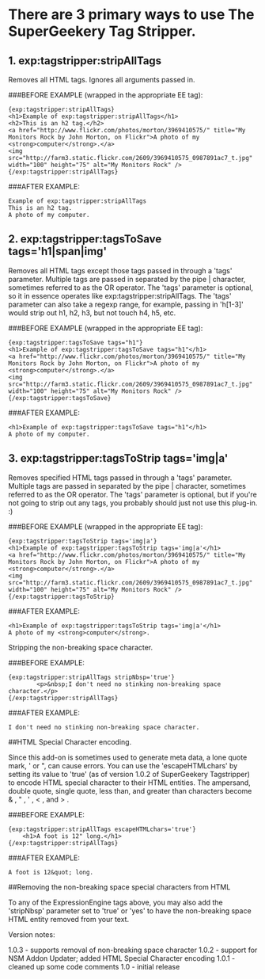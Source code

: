 # There are 3 primary ways to use The SuperGeekery Tag Stripper. 
	
## 1. **exp:tagstripper:stripAllTags**

Removes all HTML tags. Ignores all arguments passed in.
	
###BEFORE EXAMPLE (wrapped in the appropriate EE tag):
		
```
{exp:tagstripper:stripAllTags}
<h1>Example of exp:tagstripper:stripAllTags</h1>
<h2>This is an h2 tag.</h2>
<a href="http://www.flickr.com/photos/morton/3969410575/" title="My Monitors Rock by John Morton, on Flickr">A photo of my <strong>computer</strong>.</a>
<img src="http://farm3.static.flickr.com/2609/3969410575_0987891ac7_t.jpg" width="100" height="75" alt="My Monitors Rock" />
{/exp:tagstripper:stripAllTags}
```
	
###AFTER EXAMPLE:
	

```
Example of exp:tagstripper:stripAllTags
This is an h2 tag.
A photo of my computer.
```

	
## 2. **exp:tagstripper:tagsToSave tags='h1|span|img'** 

Removes all HTML tags except those tags passed in through a 'tags' parameter. Multiple tags are passed in separated by the pipe | character, sometimes referred to as the OR operator. The 'tags' parameter is optional, so it in essence operates like exp:tagstripper:stripAllTags. The 'tags' parameter can also take a regexp range, for example, passing in 'h[1-3]' would strip out h1, h2, h3, but not touch h4, h5, etc.
	
###BEFORE EXAMPLE (wrapped in the appropriate EE tag):


```
{exp:tagstripper:tagsToSave tags="h1"}
<h1>Example of exp:tagstripper:tagsToSave tags="h1"</h1>
<a href="http://www.flickr.com/photos/morton/3969410575/" title="My Monitors Rock by John Morton, on Flickr">A photo of my <strong>computer</strong>.</a>
<img src="http://farm3.static.flickr.com/2609/3969410575_0987891ac7_t.jpg" width="100" height="75" alt="My Monitors Rock" />
{/exp:tagstripper:tagsToSave}
```


###AFTER EXAMPLE:


```
<h1>Example of exp:tagstripper:tagsToSave tags="h1"</h1>
A photo of my computer.
```


## 3. **exp:tagstripper:tagsToStrip tags='img|a'**

Removes specified HTML tags passed in through a 'tags' parameter. Multiple tags are passed in separated by the pipe | character, sometimes referred to as the OR operator. The 'tags' parameter is optional, but if you're not going to strip out any tags, you probably should just not use this plug-in. :)

###BEFORE EXAMPLE (wrapped in the appropriate EE tag):


```
{exp:tagstripper:tagsToStrip tags='img|a'}
<h1>Example of exp:tagstripper:tagsToStrip tags='img|a'</h1>
<a href="http://www.flickr.com/photos/morton/3969410575/" title="My Monitors Rock by John Morton, on Flickr">A photo of my <strong>computer</strong>.</a>
<img src="http://farm3.static.flickr.com/2609/3969410575_0987891ac7_t.jpg" width="100" height="75" alt="My Monitors Rock" />
{/exp:tagstripper:tagsToStrip}
```


###AFTER EXAMPLE:


```
<h1>Example of exp:tagstripper:tagsToStrip tags='img|a'</h1>
A photo of my <strong>computer</strong>.
```


Stripping the non-breaking space character.

###BEFORE EXAMPLE:


```
{exp:tagstripper:stripAllTags stripNbsp='true'}
		<p>&nbsp;I don't need no stinking non-breaking space character.</p>
{/exp:tagstripper:stripAllTags}
```


###AFTER EXAMPLE: 


```
I don't need no stinking non-breaking space character.
```



##HTML Special Character encoding.

Since this add-on is sometimes used to generate meta data, a lone quote mark, ' or ", can cause errors. You can use the 'escapeHTMLchars' by setting its value to 'true' (as of version 1.0.2 of SuperGeekery Tagstripper) to encode HTML special character to their HTML entities. The ampersand, double quote, single quote, less than, and greater than characters become &amp; , &quot; , &#039; , &lt; , and &gt; . 

###BEFORE EXAMPLE:


```
{exp:tagstripper:stripAllTags escapeHTMLchars='true'}
	<h1>A foot is 12" long.</h1>
{/exp:tagstripper:stripAllTags}
```


###AFTER EXAMPLE:


```
A foot is 12&quot; long.
```


##Removing the non-breaking space special characters from HTML

To any of the ExpressionEngine tags above, you may also add the 'stripNbsp' parameter set to 'true' or 'yes' to have the non-breaking space HTML entity removed from your text.

Version notes:

1.0.3 - supports removal of non-breaking space character
1.0.2 - support for NSM Addon Updater; 
		added HTML Special Character encoding
1.0.1 - cleaned up some code comments
1.0 - initial release